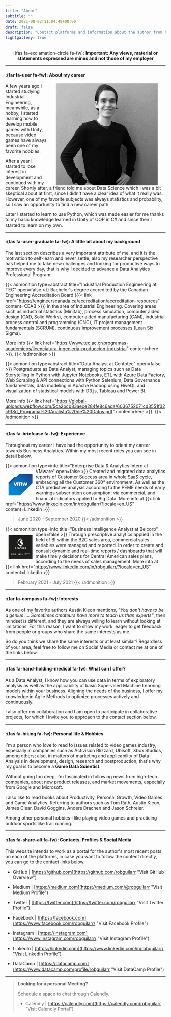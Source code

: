 ```yaml
---
title: "About"
subtitle: ""
date: 2021-08-02T11:04:49+08:00
draft: false
description: "Contact platforms and information about the author from his background to his personal interests you can access them here"
lightgallery: true
---
```


<p align='center'> :(fas fa-exclamation-circle fa-fw): <b>Important: Any views, material or statements expressed are mines and not those of my employer</b> </p>

---

#### :(far fa-user fa-fw): About my career

<div>

<img width="320" height="320" src="images/profile_pic_about.jpg?format=webpage" hspace="25" vspace="0" align="right">

A few years ago I started studying Industrial Engineering, meanwhile, as a hobby, I started learning how to develop mobile games with Unity, because video games have always been one of my favorite hobbies.

After a year I started to lose interest in development and continued with my career. Shortly after, a friend told me about Data Science which I was a bit skeptical about at first, since I didn't have a clear idea of what it really was. However, one of my favorite subjects was always statistics and probability, so I saw an opportunity to find a new career path.

Later I started to learn to use Python, which was made easier for me thanks to my basic knowledge learned in Unity of OOP in C# and since then I started to learn on my own.


</div>

---

#### :(fas fa-user-graduate fa-fw): A little bit about my background


The last section describes a very important attribute of me, and it is the motivation to self-learn and never settle, also my researcher perspective has helped me to take new challenges and looking for productive ways to improve every day, that is why I decided to advance a Data Analytics Professional Program.

{{< admonition type=abstract title="Industrial Production Engineering at TEC" open=false >}}
Bachelor's degree accredited by the Canadian Engineering Accreditation Board ({{< link href="https://engineerscanada.ca/accreditation/accreditation-resources" content=CEAB >}}) in the area of Industrial Engineering. Covering areas such as industrial statistics (Minitab), process simulation, computer aided design (CAD, Solid Works), computer aided manufacturing (CAM), industrial process control and programming (CNC), IT project management fundamentals (SCRUM), continuous improvement processes (Lean Six Sigma).

More info {{< link href="https://www.tec.ac.cr/programas-academicos/licenciatura-ingenieria-produccion-industrial" content=here >}}.
{{< /admonition >}}

{{< admonition type=abstract title="Data Analyst at Cenfotec" open=false >}}
Postgraduate as Data Analyst, managing topics such as Data Storytelling in Python with Jupyter Notebooks, ETL with Azure Data Factory, Web Scraping & API connections with Python Selenium, Data Governance fundamentals, data modeling in Apache Hadoop using HiveQL and  visualization of statistical models with D3.js, Tableau and Power BI.

More info {{< link href="https://global-uploads.webflow.com/5ca2bcb83aece284fe8c6ada/6036752071cd3551f32c9f8d_Programa%20Analista%20de%20Datos.pdf" content=here >}}.
{{< /admonition >}}

---

#### :(fas fa-briefcase fa-fw): Experience

Throughout my career I have had the opportunity to orient my career towards Business Analytics. Within my most recent roles you can see in detail below.

{{< admonition type=info title="Enterprise Data & Analytics Intern at VMware" open=false >}}
<img width="75" height="75" src="images/vm_logo.png" align="left" hspace="10" vspace="10">
Created and migrated data analytics reports of Customer Success area in whole SaaS cycle, embracing all the Customer 360° environment. As well as the CTA predictive analysis according to the PEME needs of early warnings subscription consumption; via commercial, and financial indicators applied to Big Data. More info at {{< link href="https://www.linkedin.com/in/robguilarr/?locale=en_US" content=LinkedIn >}}

> June 2020 - September 2020
> {{< /admonition >}}

{{< admonition type=info title="Business Intelligence Analyst at Belcorp" open=false >}}
<img width="75" height="75" src="images/bel_logo.jpg" align="left" hspace="10" vspace="10"> Through prescriptive analytics applied in the field of BI within the B2C sales area, commercial sales variables were managed and reported. In order to create and consult dynamic and real-time reports / dashboards that will make timely decisions for Central American sales plans, according to the needs of sales management. More info at {{< link href="https://www.linkedin.com/in/robguilarr/?locale=en_US" content=LinkedIn >}}

> February 2021 - July 2021
> {{< /admonition >}}

---

#### :(far fa-compass fa-fw): Interests

As one of my favorite authors Austin Kleon mentions, _*"You don't have to be a genius .... Sometimes amateurs have more to teach us than experts"*_, their mindset is different, and they are always willing to learn without looking at limitations. For this reason, I want to show my work, eager to get feedback from people or groups who share the same interests as me.

So do you think we share the same interests or at least similar? Regardless of your area, feel free to follow me on Social Media or contact me at one of the links below.

---

#### :(fas fa-hand-holding-medical fa-fw): What can I offer?

As a Data Analyst, I know how you can use data in terms of exploratory analysis as well as the applicability of basic Supervised Machine Learning models within your business.
Aligning the needs of the business, I offer my knowledge in Agile Methods to optimize processes actively and continuously.

I also offer my collaboration and I am open to participate in collaborative projects, for which I invite you to approach to the contact section below.

---

#### :(fas fa-hiking fa-fw): Personal life & Hobbies

I'm a person who love to read to issues related to video games industry, especially in companies such as Activision Blizzard, Ubisoft, Xbox Studios, among others; also, in matters of marketing and applicability of Data Analysis in development, design, research and postproduction, that's why my goal is to become a **Game Data Scientist**.

Without going too deep, I'm fascinated in following news from high-tech companies, about new product releases, and market movements, especially from Google and Microsoft.

I also like to read books about Productivity, Personal Growth, Video Games and Game Analytics. Referring to authors such as Tom Rath, Austin Kleon, James Clear, David Goggins, Anders Drachen and Jason Schreier.

Among other personal hobbies I like playing video games and practicing outdoor sports like trail running.


---

#### :(fas fa-share-alt fa-fw): Contacts, Profiles & Social Media

This website intends to work as a portal for the author's most recent posts on each of the platforms, in case you want to follow the content directly, you can go to the contact links below.

- GitHub | [https://github.com](https://github.com/robguilarr "Visit GitHub Overview")

- Medium | [https://medium.com](https://medium.com/@robguilarr "Visit Medium Profile")

- Twitter | [https://twitter.com](https://twitter.com/robguilarr "Visit Twitter Profile")

- Facebook | [https://facebook.com](https://www.facebook.com/robguilarr/ "Visit Facebook Profile")

- Instagram | [https://instagram.com](https://www.instagram.com/robguilarr/ "Visit Instagram Profile")

- LinkedIn | [https://linkedin.com](https://www.linkedin.com/in/robguilarr/ "Visit LinkedIn Profile")

- DataCamp | [https://datacamp.com](https://www.datacamp.com/profile/robguilarr "Visit DataCamp Profile")

---

> <b>Looking for a personal Meeting?</b>
>
> Schedule a space to chat through Calendly.
>
> - Calendly | [https://calendly.com](https://calendly.com/robguilarr "Visit Calendly Portal")
